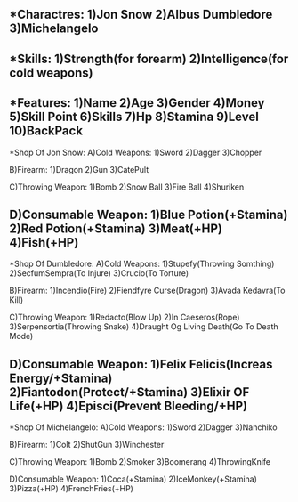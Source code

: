*Charactres:
1)Jon Snow
2)Albus Dumbledore
3)Michelangelo
----------------------------
*Skills:
1)Strength(for forearm)
2)Intelligence(for cold weapons)
----------------------------
*Features:
1)Name
2)Age
3)Gender
4)Money
5)Skill Point
6)Skills
7)Hp
8)Stamina
9)Level
10)BackPack
----------------------------
*Shop Of Jon Snow:
A)Cold Weapons:
1)Sword 2)Dagger 3)Chopper

B)Firearm:
1)Dragon 2)Gun 3)CatePult

C)Throwing Weapon:
1)Bomb 2)Snow Ball 3)Fire Ball 4)Shuriken
 
D)Consumable Weapon:
1)Blue Potion(+Stamina) 2)Red Potion(+Stamina) 3)Meat(+HP) 4)Fish(+HP)
----------------------------
*Shop Of Dumbledore:
A)Cold Weapons:
1)Stupefy(Throwing Somthing) 2)SecfumSempra(To Injure) 3)Crucio(To Torture)

B)Firearm:
1)Incendio(Fire) 2)Fiendfyre Curse(Dragon) 3)Avada Kedavra(To Kill)

C)Throwing Weapon:
1)Redacto(Blow Up) 2)In Caeseros(Rope) 3)Serpensortia(Throwing Snake) 4)Draught Og Living Death(Go To Death Mode)
 
D)Consumable Weapon:
1)Felix Felicis(Increas Energy/+Stamina) 2)Fiantodon(Protect/+Stamina) 3)Elixir OF Life(+HP) 4)Episci(Prevent Bleeding/+HP)
----------------------------
*Shop Of Michelangelo:
A)Cold Weapons:
1)Sword 2)Dagger 3)Nanchiko

B)Firearm:
1)Colt 2)ShutGun 3)Winchester

C)Throwing Weapon:
1)Bomb 2)Smoker 3)Boomerang 4)ThrowingKnife
 
D)Consumable Weapon:
1)Coca(+Stamina) 2)IceMonkey(+Stamina) 3)Pizza(+HP) 4)FrenchFries(+HP)
 
